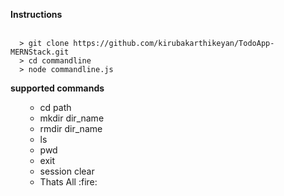 <Strong>Instructions</Strong>
<br>
<br>
  ```
	> git clone https://github.com/kirubakarthikeyan/TodoApp-MERNStack.git
	> cd commandline
	> node commandline.js

```

<Strong> supported commands</Strong>
<br>

<ul>
	<ul>
	<li>cd path</li>
	<li>mkdir dir_name</li>
  	<li>rmdir dir_name</li>
	<li> ls</li>
	<li>pwd </li>
	<li>exit</li>
	<li> session clear</li>


  <li>Thats All :fire:</li>
</ul>



